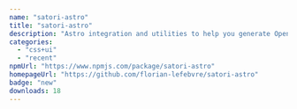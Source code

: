 ```yaml
---
name: "satori-astro"
title: "satori-astro"
description: "Astro integration and utilities to help you generate OpenGraph images using satori."
categories:
  - "css+ui"
  - "recent"
npmUrl: "https://www.npmjs.com/package/satori-astro"
homepageUrl: "https://github.com/florian-lefebvre/satori-astro"
badge: "new"
downloads: 18
---
```

